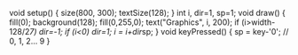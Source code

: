 void setup() {
  size(800, 300);
  textSize(128);
}
int i, dir=1, sp=1;
void draw() {
  fill(0);
  background(128);
  fill(0,255,0);
  text("Graphics", i, 200);
  if (i>width-128/2*7) dir=-1;
  if (i<0) dir=1;
  i = i+dir*sp; 
}
void keyPressed() {
  sp = key-'0'; // 0, 1, 2... 9
}

